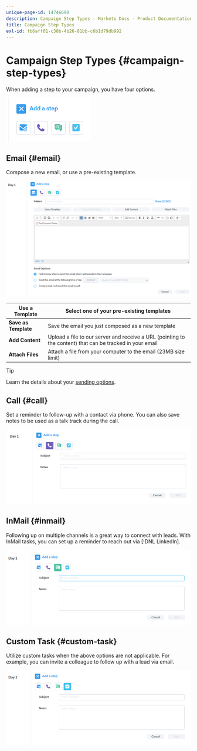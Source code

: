 ```yaml
---
unique-page-id: 14746690
description: Campaign Step Types - Marketo Docs - Product Documentation
title: Campaign Step Types
exl-id: fb6aff01-c38b-4b26-81bb-c6b1d79db992
---
```

# Campaign Step Types {#campaign-step-types}

When adding a step to your campaign, you have four options.

![](assets/one-4.png)

## Email {#email}

Compose a new email, or use a pre-existing template.

![](assets/email.png)

| **Use a Template** |Select one of your pre-existing templates |
|---|---|
| **Save as Template** |Save the email you just composed as a new template |
| **Add Content** |Upload a file to our server and receive a URL (pointing to the content) that can be tracked in your email |
| **Attach Files** |Attach a file from your computer to the email (23MB size limit) |

>[!TIP]
>
>Learn the details about your [sending options](/help/marketo/product-docs/marketo-sales-connect/campaigns/understanding-send-options.md).

## Call {#call}

Set a reminder to follow-up with a contact via phone. You can also save notes to be used as a talk track during the call.

![](assets/pic.png)

## InMail {#inmail}

Following up on multiple channels is a great way to connect with leads. With InMail tasks, you can set up a reminder to reach out via [!DNL LinkedIn].

![](assets/inmail.png)

## Custom Task {#custom-task}

Utilize custom tasks when the above options are not applicable. For example, you can invite a colleague to follow up with a lead via email.

![](assets/custom.png)
